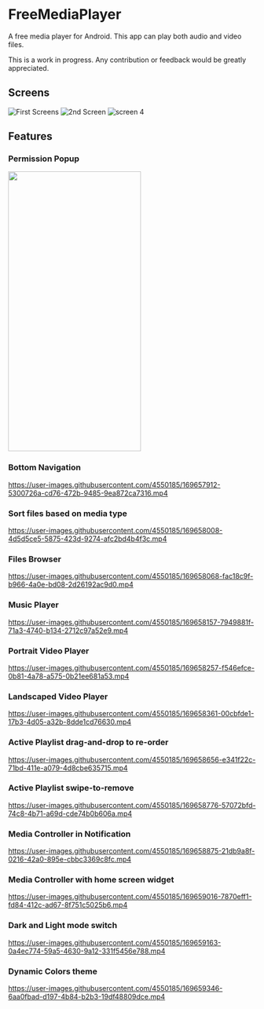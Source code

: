 # FreeMediaPlayer

A free media player for Android. This app can play both audio and video files.

This is a work in progress. Any contribution or feedback would be greatly appreciated.

## Screens

![First Screens](https://user-images.githubusercontent.com/4550185/169659972-384351dd-deef-4157-b41e-0bae2bf815f3.jpg)
![2nd Screen](https://user-images.githubusercontent.com/4550185/169660013-10806aa9-a9d4-4422-9e02-bebe76726525.jpg)
![screen 4](https://user-images.githubusercontent.com/4550185/169660231-e93abf5a-d014-4f53-a864-daab78a857d3.jpg)

## Features

### Permission Popup

<img src="https://user-images.githubusercontent.com/4550185/169656765-d1cb973d-c3a1-4583-af3a-c922fd5f4669.png" width="270" height="570">

### Bottom Navigation

https://user-images.githubusercontent.com/4550185/169657912-5300726a-cd76-472b-9485-9ea872ca7316.mp4

### Sort files based on media type

https://user-images.githubusercontent.com/4550185/169658008-4d5d5ce5-5875-423d-9274-afc2bd4b4f3c.mp4

### Files Browser

https://user-images.githubusercontent.com/4550185/169658068-fac18c9f-b966-4a0e-bd08-2d26192ac9d0.mp4

### Music Player

https://user-images.githubusercontent.com/4550185/169658157-7949881f-71a3-4740-b134-2712c97a52e9.mp4

### Portrait Video Player

https://user-images.githubusercontent.com/4550185/169658257-f546efce-0b81-4a78-a575-0b21ee681a53.mp4

### Landscaped Video Player

https://user-images.githubusercontent.com/4550185/169658361-00cbfde1-17b3-4d05-a32b-8dde1cd76630.mp4

### Active Playlist drag-and-drop to re-order

https://user-images.githubusercontent.com/4550185/169658656-e341f22c-71bd-411e-a079-4d8cbe635715.mp4

### Active Playlist swipe-to-remove

https://user-images.githubusercontent.com/4550185/169658776-57072bfd-74c8-4b71-a69d-cde74b0b606a.mp4

### Media Controller in Notification

https://user-images.githubusercontent.com/4550185/169658875-21db9a8f-0216-42a0-895e-cbbc3369c8fc.mp4

### Media Controller with home screen widget

https://user-images.githubusercontent.com/4550185/169659016-7870eff1-fd84-412c-ad67-8f751c5025b6.mp4

### Dark and Light mode switch

https://user-images.githubusercontent.com/4550185/169659163-0a4ec774-59a5-4630-9a12-331f5456e788.mp4

### Dynamic Colors theme

https://user-images.githubusercontent.com/4550185/169659346-6aa0fbad-d197-4b84-b2b3-19df48809dce.mp4


